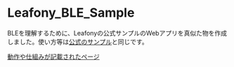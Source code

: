# Leafony_BLE_Sample
BLEを理解するために、Leafonyの公式サンプルのWebアプリを真似た物を作成しました。使い方等は[公式のサンプル](https://docs.leafony.com/docs/getting-started/basic/)と同じです。

[動作や仕組みが記載されたページ](https://docs.leafony.com/docs/examples/advanced/1_p/basic/webbluetooth_iot/)